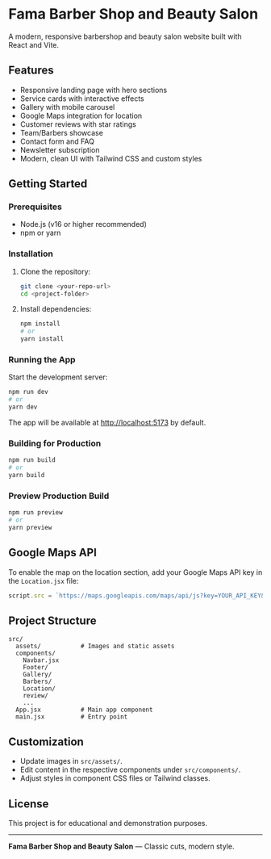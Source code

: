 # Fama Barber Shop and Beauty Salon

A modern, responsive barbershop and beauty salon website built with React and Vite.

## Features
- Responsive landing page with hero sections
- Service cards with interactive effects
- Gallery with mobile carousel
- Google Maps integration for location
- Customer reviews with star ratings
- Team/Barbers showcase
- Contact form and FAQ
- Newsletter subscription
- Modern, clean UI with Tailwind CSS and custom styles

## Getting Started

### Prerequisites
- Node.js (v16 or higher recommended)
- npm or yarn

### Installation
1. Clone the repository:
   ```sh
   git clone <your-repo-url>
   cd <project-folder>
   ```
2. Install dependencies:
   ```sh
   npm install
   # or
   yarn install
   ```

### Running the App
Start the development server:
```sh
npm run dev
# or
yarn dev
```
The app will be available at [http://localhost:5173](http://localhost:5173) by default.

### Building for Production
```sh
npm run build
# or
yarn build
```

### Preview Production Build
```sh
npm run preview
# or
yarn preview
```

## Google Maps API
To enable the map on the location section, add your Google Maps API key in the `Location.jsx` file:
```js
script.src = `https://maps.googleapis.com/maps/api/js?key=YOUR_API_KEY&callback=initMap`;
```

## Project Structure
```
src/
  assets/           # Images and static assets
  components/
    Navbar.jsx
    Footer/
    Gallery/
    Barbers/
    Location/
    review/
    ...
  App.jsx           # Main app component
  main.jsx          # Entry point
```

## Customization
- Update images in `src/assets/`.
- Edit content in the respective components under `src/components/`.
- Adjust styles in component CSS files or Tailwind classes.

## License
This project is for educational and demonstration purposes.

---
**Fama Barber Shop and Beauty Salon** — Classic cuts, modern style.
